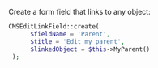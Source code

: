 Create a form field that links to any object:
```php
CMSEditLinkField::create(
      $fieldName = 'Parent',
      $title = 'Edit my parent',
      $linkedObject = $this->MyParent()
 );
 
 ```
